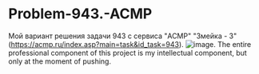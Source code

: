 # Problem-943.-ACMP
Мой вариант решения задачи 943 с сервиса "ACMP" "Змейка - 3" (https://acmp.ru/index.asp?main=task&id_task=943).
![image](https://user-images.githubusercontent.com/85695569/148796287-62ece9b9-141f-4fd9-9f94-a1ee7f9476ad.png).
The entire professional component of this project is my intellectual component, but only at the moment of pushing.
